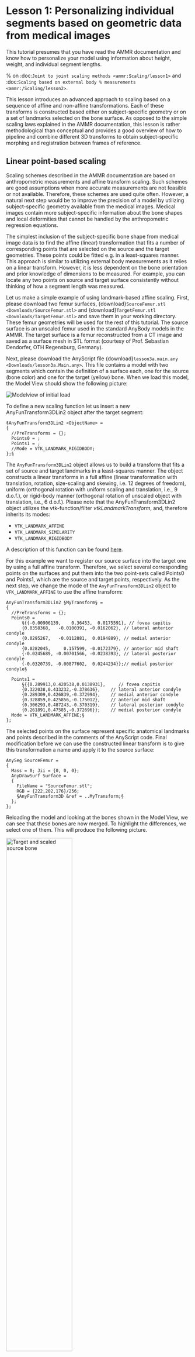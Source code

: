 # Lesson 1: Personalizing individual segments based on geometric data from medical images

This tutorial presumes that you have read the AMMR documentation and know
how to personalize your model using information about height, weight, and
individual segment lengths.

% on :doc:`Joint to joint scaling methods <ammr:Scaling/lesson1>` and :doc:`Scaling based on external body
% measurements <ammr:/Scaling/lesson2>`.

This lesson introduces an advanced approach to scaling based on a sequence of
affine and non-affine transformations. Each of these transforms is constructed
based either on subject-specific geometry or on a set of landmarks selected on
the bone surface. As opposed to the simple scaling laws explained in the AMMR
documentation, this lesson is rather methodological than conceptual and provides
a good overview of how to pipeline and combine different 3D transforms to obtain
subject-specific morphing and registration between frames of reference.

## Linear point-based scaling

Scaling schemes described in the AMMR documentation are based on
anthropometric measurements and affine transform scaling. Such schemes
are good assumptions when more accurate measurements are not feasible or not
available. Therefore, these schemes are used quite often. However, a
natural next step would be to improve the precision of a model by
utilizing subject-specific geometry available from the medical images. Medical images
contain more subject-specific information about the bone shapes and local
deformities that cannot be handled by the anthropometric regression
equations.

The simplest inclusion of the subject-specific bone shape from medical
image data is to find the affine (linear) transformation that fits a
number of corresponding points that are selected on the source and the
target geometries. These points could be fitted e.g. in a least-squares
manner. This approach is similar to utilizing external body measurements
as it relies on a linear transform. However, it is less dependent on the
bone orientation and prior knowledge of dimensions to be measured. For
example, you can locate any two points on source and target surface
consistently without thinking of how a segment length was measured.

Let us make a simple example of using landmark-based affine scaling.
First, please download two femur surfaces,
{download}`SourceFemur.stl <Downloads/SourceFemur.stl>` and
{download}`TargetFemur.stl <Downloads/TargetFemur.stl>` and save them in your
working directory. These femur geometries will be used for the rest of
this tutorial. The source surface is an unscaled femur used in the
standard AnyBody models in the AMMR. The target surface is a femur
reconstructed from a CT image and saved as a surface mesh in STL format
(courtesy of Prof. Sebastian Dendorfer, OTH Regensburg,
Germany).

Next, please download the AnyScript file
{download}`lesson3a.main.any <Downloads/lesson3a.Main.any>`. This file contains
a model with two segments which contain the definition of a surface
each, one for the source (bone color) and one for the target (yellow) bone. When we load this
model, the Model View should show the following picture:


![Modelview of initial load](_static/lesson3/image1.png)

To define a new scaling function let us insert a new AnyFunTransform3DLin2
object after the target segment:

```AnyScriptDoc
§AnyFunTransform3DLin2 <ObjectName> =
{
  //PreTransforms = {};
  Points0 = ;
  Points1 = ;
  //Mode = VTK_LANDMARK_RIGIDBODY;
};§
```

The `AnyFunTransform3DLin2` object allows us to build a transform that
fits a set of source and target landmarks in a least-squares manner.
The object constructs a linear transforms in a full
affine (linear transformation with translation, rotation, size-scaling
and skewing, i.e. 12 degrees of freedom), uniform (orthogonal rotation
with uniform scaling and translation, i.e., 9 d.o.f.), or rigid-body
manner (orthogonal rotation of unscaled object with translation, i.e., 6
d.o.f.). Please note that the AnyFunTransform3DLin2 object utilizes the
vtk-function/filter *vtkLandmarkTransform*, and, therefore inherits its
modes:

- `VTK_LANDMARK_AFFINE`
- `VTK_LANDMARK_SIMILARITY`
- `VTK_LANDMARK_RIGIDBODY`

A description of this function can be found
[here](https://vtk.org/doc/release/7.1/html/classvtkLandmarkTransform.html).

For this example we want to register our source surface into the target one by using a
full affine transform. Therefore, we select several corresponding points
on the surfaces and put them into the two point-sets called Points0 and
Points1, which are the source and target points, respectively. As the next
step, we change the mode of the `AnyFunTransform3DLin2` object to
`VFK_LANDMARK_AFFINE` to use the affine transform:

```AnyScriptDoc
AnyFunTransform3DLin2 §MyTransform§ =
{
  //PreTransforms = {};
  Points0 =
      §{{-0.00906139,    0.36453,  0.0175591}, // fovea capitis
      {0.0358368,   -0.0100391, -0.0162062}, // lateral anterior condyle
      {0.0295267,   -0.0112881,  0.0194889}, // medial anterior condyle
      {0.0282045,     0.157599, -0.0172379}, // anterior mid shaft
      {-0.0245689, -0.00701566, -0.0238393}, // lateral posterior condyle
      {-0.0320739, -0.00877602,  0.0244234}};// medial posterior condyle§

  Points1 =
      §{{0.289913,0.420538,0.0138931},     // fovea capitis
      {0.322038,0.433232,-0.378636},    // lateral anterior condyle
      {0.289309,0.426839,-0.372994},    // medial anterior condyle
      {0.328859,0.425856,-0.175012},    // anterior mid shaft
      {0.306293,0.487243,-0.370319},    // lateral posterior condyle
      {0.261891,0.47585,-0.372696}};    // medial posterior condyle
  Mode = VTK_LANDMARK_AFFINE;§
};
```

The selected points on the surface represent specific anatomical
landmarks and points described in the comments of the AnyScript code.
Final modification before we can use the constructed linear transform is
to give this transformation a name and apply it to the source surface:

```AnyScriptDoc
AnySeg SourceFemur =
{
  Mass = 0; Jii = {0, 0, 0};
  AnyDrawSurf Surface =
  {
    FileName = "SourceFemur.stl";
    RGB = {222,202,176}/256;
    §AnyFunTransform3D &ref = ..MyTransform;§
  };
};
```

Reloading the model and looking at the bones shown in the Model View, we
can see that these bones are now merged. To highlight the differences,
we select one of them. This will produce the following picture.

<img src="_static/lesson3/image2.png" alt="Target and scaled source bone" width="60%">


The source bone is now transformed, i.e., translated, scaled and
skewed to match the target bone. To make that clear, let us add a new
`AnyFunTransform3DLin2` called MyTransform2 to the model which we place
after MyTransform. The intention is to construct a rigid-body
registration transform between target and source surface. Please note,
the roles of the source points Points0 and target points Points1 are swapped,
and the transformation mode is set to `VTK_LANDMARK_RIGIDBODY`.

Additionally to that, a combination transform, containing forward affine
and back registration transforms, is added:

```AnyScriptDoc
§AnyFunTransform3DLin2 MyTransform2 = {
  Points0 = .MyTransform.Points1;
  Points1 = .MyTransform.Points0;
  Mode = VTK_LANDMARK_RIGIDBODY;
};
AnyFunTransform3DIdentity MyTransform3 =
{
  PreTransforms = {&.MyTransform,&.MyTransform2};
};§
```

Finally, let us look at the effect of the constructed transform. We
comment the transform used in the visualization of the source surface
and create another surface that will show the combined transformation
that we just constructed:

```AnyScriptDoc
AnySeg SourceFemur =
{
  Mass = 0; Jii = {0, 0, 0};
  AnyDrawSurf Surface =
  {
    FileName = "SourceFemur.stl";
    RGB = {222,202,176}/256;
    §//AnyFunTransform3D &ref = ..MyTransform;§
  };
  §AnyDrawSurf SurfaceMorphed =
  {
    FileName = "SourceFemur.stl";
    AnyFunTransform3D &ref = ..MyTransform3;
  };§
};
```

<img src="_static/lesson3/image3.png" alt="Original and scaled source bone" width="60%">


Looking at the Model View, we can see that the femur is now scaled, it
became shorter and now aligns with the original source femur position.
From the previous picture, we also know that geometry is matching the
target quite well too (and if you want to convince yourself you can superimpose the
target geometry using the MyTransform2 registration transformation).

With this example, we have shown how to morph the source into the target
with a full affine scaling and subsequently applying a reverse
registration to move the morphed geometry back.

Notice that it is possible to reverse the combination, i.e., to apply
the registration step first and then the scaling/morphing step. For
instance, make a transformation similar to MyTransform, but insert
MyTransform2 as pre-transformation. In this tutorial lesson, we shall
however stay with the concept we presented so far.

If the morphing accuracy is sufficient for your task you can proceed
with your modeling and stop at this step. However, for the purpose of
this tutorial the desired accuracy have not been reached - some local
features still do not match the target's ones, e.g. the lesser and the
greater trochanter. The following steps explain how to capture more
details and improved morphing for even better match.

## Incorporating landmark-based nonlinearities into the scaling function

The next level of detail can be achieved by introducing local nonlinear deformations
by means of the `AnyFunTransform3DRBF` class. This class represents a nonlinear
interpolation/extrapolation transformation, which is based on the Radial Basis Functions (RBF)
method and uses landmarks selected on source and target surfaces. Detailed behaviour
of this transform is described in an {doc}`appendix tutorial <lesson3_appendix>`.
However, the focus of this tutorial is to demonstrate available pipelines of transforms. For
simplicity, we use a preselected set of femoral landmarks and RBF settings.

We start with the model from the previous steps to introduce the landmark-based
nonlinear scaling. Several tranformations will build up into a pipeline, where
pre-transforms will be used to inherit obtained accuracy throughout different steps.
A complete model can you find here: {download}`lesson3b.Main.any <Downloads/lesson3b.Main.any>`.
The following tutorial shows how to add an RBF transform with the recommended settings
into the previously created model.

First of all let us configure the visualization of the transformation.
Now that we know how to compare source and scaled geometries as well as
reverse registration, so we can switch off the registration step.

```AnyScriptDoc
AnyFunTransform3DIdentity MyTransform3 =
{
  PreTransforms = {&.MyTransform§/*,&.MyTransform2*/§};
};
```

This will return our morphed geometry back to the target bone location
and we can observe the improvements as we go. Let us now define an
RBF transformation and another `AnyDrawSurf` object that will show the
difference between the affine scaling and the new transformation
pipeline employing nonlinear RBF transformations. For a better contrast
of the different surfaces, we will also add some colors to the drawing
of the surfaces:

```AnyScriptDoc
AnySeg SourceFemur = 
{
  Mass = 0; Jii = {0, 0, 0};
...
  §AnyDrawSurf SurfaceMorphedRBF =
  {
    FileName = "SourceFemur.stl";
    AnyFunTransform3D &ref = ..MyRBFTransform;
    RGB={1,0,0};
  };§

...
...

  §AnyFunTransform3DRBF MyRBFTransform =
  {
    PreTransforms = {&.MyTransform};
    PolynomDegree = 1;
    RBFDef.Type = RBF_Triharmonic;

    Points0 = {
      {-0.00920594,  0.36459700,  0.0174376},  // fovea capitis
      { 0.03691960, -0.01011610, -0.0197803},  // anterior lateral condyle
      { 0.03001110, -0.00998133,  0.0186877},  // anterior medial condyle
      { 0.02009270,  0.34511400, -0.0387426},  // anterior greater trochanter point
      { 0.02783850,  0.18320400, -0.0217463},  // anterior shaft point
      {-0.02461770, -0.00623515, -0.0231383},  // posterior lateral condyle
      {-0.03211040, -0.00908290,  0.0246153},  // posterior medial condyle
      {-0.02643670,  0.35630800,  0.0014140},  // posterior head point
      { 0.01780310,  0.36194400,  0.0059740},  // anterior head point
      {-0.00197744,  0.38387300, -0.0031698},  // superior head point
      {-0.00316772,  0.34248600,  0.0114698},  // inferior head point
      {-0.02469710,  0.30335600, -0.0171113},  // medial lesser trochanter
      {-0.00969883,  0.34826800, -0.0462823},  // distal trochanteric fossa
      {-0.01959660,  0.36243100, -0.0441186},  // proximal posterior greater trochanter
      {-0.00084335,  0.32253400, -0.0641596},  // distal trochanteric fossa
      {-0.00431680,  0.35912600,  0.0036940}   // femoral COR
    };
    PointNames = {
      "Medial_Head_Point",
      "Anterior_LateralCondyle_Point",
      "Anterior_MedialCondyle_Point",
      "Anterior_GreaterTrochanter_Point",
      "Anterior_Shaft_Point",
      "Posterior_LateralCondyle_Point",
      "Posterior_MedialCondyle_Point",
      "Posterior_Head_Point",
      "Anterior_Head_Point",
      "Proximal_Head_Point",
      "Infeior_Head_Point",
      "Medial_LesserTrochanter_Point",
      "Distal_TrochantericFossa_Point",
      "Proximal_Posterior_GreaterTrochanter_Point",
      "Lateral_Lesser_Trochanter_Point",
      "Femoral_COR"
    };

    Points1 = {
      { 0.2900, 0.4205, 0.0139},
      { 0.3220, 0.4332,-0.3786},
      { 0.2893, 0.4268,-0.3730},
      { 0.3599, 0.4429,-0.0050},
      { 0.3289, 0.4259,-0.1750},
      { 0.3062, 0.4872,-0.3703},
      { 0.2619, 0.4759,-0.3727},
      { 0.2900, 0.4405, 0.0139},
      { 0.3200, 0.4095, 0.0134},
      { 0.3100, 0.4295, 0.0314},
      { 0.2983, 0.4196,-0.0066},
      { 0.3089, 0.4599,-0.0355},
      { 0.3349, 0.4579, 0.0050},
      { 0.3329, 0.4679, 0.0175},
      { 0.3519, 0.4599,-0.0355},
      { 0.3075, 0.4235, 0.0139}
    };
    BoundingBox =
    {
      Type = BB_Cartesian;
      ScaleXYZ = {2, 2, 2};
      DivisionFactorXYZ = 5*{1, 1, 1};
    };
    BoundingBoxOnOff = On;
  };§
}; // MyModel

```

```{image} _static/lesson3/image4.png
:width: 60%
```
<img src="_static/lesson3/image4.png" alt="Targe, linear, and RBF scaling" width="60%">


This code constructs a transform, which deforms the source geometry
into the target one using the thin-plate interpolation method and minimizes
the distance between the selected key points (landmarks). This can be used
when certain muscle attachment areas/points need to be scaled. Using this
allows us improving the model by making some local features more accurate
for the sensitive analyses. Please note that `MyTransform` object was
included as a pre-transform as a rough scaling preceding the nonlinear
RBF function, and it will be applied to the source entities, i.e. achieving
the result of the previous step. Target bone is color-coded with the yellow color,
initial linear scaling is grey, RBF-scaled bone is red. 


:::{tip}
mouse-over in the Model
View helps to see the name of the object.
:::

However, it still possible to improve the fitting of the femur surfaces and, thus,
improve the accuracy of the model. Looking at the Model View you can notice that
the red and yellow surfaces are slightly different, e.g. at the femoral head region.
This is caused by the nature of the interpolation and a low number of control points.
The following section will describe how to utilize surface information for the
construction of an improved scaling law.

## Incorporating surface based nonlinearities into the scaling function

In this section, next improvement to the morphing is added by utilizing
surface information. The surfaces will be requested to morphed into each
other, which will at the same time deform all related soft tissue attachment
points accordingly. The `AnyFunTransform3DSTL` class is used for this purpose.
This class constructs an RBF transformation similarly to the `AnyFunTransform3DRBF`
by using either 1) corresponding vertices on the STL surfaces or 2) seeding a number
of vertices on one surface and finding a matching closest point on the second.

:::{note}
For constructing a transformation using the vertices of STL surfaces, the surfaces
have to be topologically equivalent, i.e. the surfaces have the same number of
triangles and each neighbor and vertices represent the same features on both surfaces.
:::

For the latter option, we require an acceptable pre-registration
transform, e.g. the RBF transform that was described previously, in
order for the closest point search to make sense. Due to the implementation
specifics most of the RBF recommendations apply to this class as well.
More details about how to create this kind of transforms are described in {doc}`appendix tutorial <lesson3_appendix>`. However, for this example the
recommended settings mentioned before will be used again.

Let us repeat the step from the previous section by adding one more
surface to the visualization and another scaling step. You can download
the model with all modifications {download}`here <Downloads/lesson3c.Main.any>`:

```AnyScriptDoc
AnySeg SourceFemur = 
{
  Mass = 0; Jii = {0, 0, 0};
...
  §AnyDrawSurf SurfaceMorphedSTL =
  {
    FileName = "SourceFemur.stl";
    AnyFunTransform3D &ref = ..MySTLTransform;
    RGB={0,0,1};
  };§

...
...

  §AnyFunTransform3DSTL MySTLTransform =
  {
    PreTransforms = {&.MyRBFTransform};
    PolynomDegree = 1;
    RBFDef.Type = RBF_Triharmonic;
    AnyFixedRefFrame Input = {
      AnySurfSTL SourceSurf = {
        FileName = "SourceFemur.stl";
        ScaleXYZ = {1, 1, 1};
      };
      AnySurfSTL TargetSurf = {
        FileName = "TargetFemur.stl";
        ScaleXYZ = {1, 1, 1};
      };
    };

    SurfaceObjects0 = {&Input.SourceSurf};
    SurfaceObjects1 = {&Input.TargetSurf};
    //FileName0 = "SourceFemur.stl";    // such definition was used previously
    //FileName1 = "TargetFemur.stl";    // such definition was used previously
    NumPoints = 1000;
    BoundingBox.ScaleXYZ = {2, 2, 2};
    BoundingBox.DivisionFactorXYZ = {1, 1, 1};
    BoundingBoxOnOff = On;
  };§

}; // MyModel

```


<img src="_static/lesson3/image5.png" alt="Target, linear, and RBF, RBF-STL scaling" width="60%">

Please note again the transform from the previous section of this
tutorial was included as a pre-transform, which means we will start working with
the result of the previous step. Reloading the model, we can now see all steps
of scaling in one place and can switch them on and off. For example, let us try
to hide affine and RBF scaled femurs to see the final results:



<img src="_static/lesson3/image6.png" alt="RBF, RBF-STL scaling" width="60%">

If we just look at the yellow target surface and the blue STL-transformed
surface, we can see that the surfaces now match each other very well. That means
that now the subject-specificity will be taken into account in the inverse
dynamics simulation. The final model can be downloaded {download}`here <Downloads/lesson3d.Main.any>`.

```{toctree}
:hidden: true

 Lesson 1 appendix <lesson3_appendix>
```

Finally, the only thing left is to include this scaling function into an
actual model. {doc}`Lesson 2 <lesson4>` describes how this can be
done.